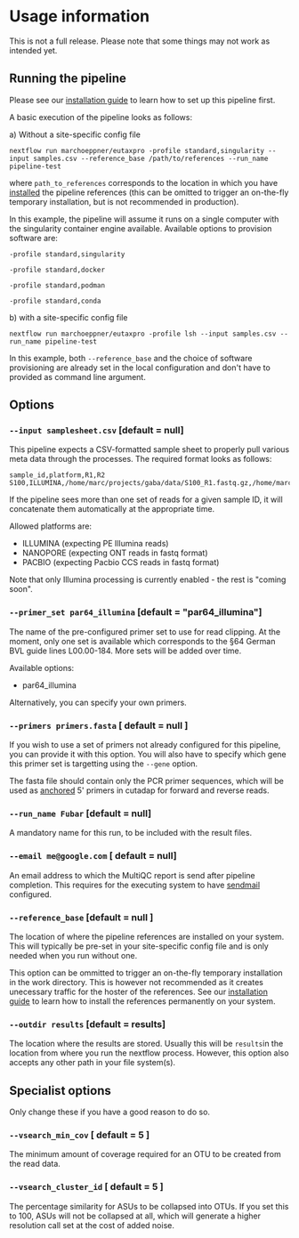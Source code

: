 # Usage information

This is not a full release. Please note that some things may not work as intended yet. 

## Running the pipeline

Please see our [installation guide](installation.md) to learn how to set up this pipeline first. 

A basic execution of the pipeline looks as follows:

a) Without a site-specific config file

```
nextflow run marchoeppner/eutaxpro -profile standard,singularity --input samples.csv --reference_base /path/to/references --run_name pipeline-test
```
where `path_to_references` corresponds to the location in which you have [installed](installation.md) the pipeline references (this can be omitted to trigger an on-the-fly temporary installation, but is not recommended in production). 

In this example, the pipeline will assume it runs on a single computer with the singularity container engine available. Available options to provision software are:

`-profile standard,singularity`

`-profile standard,docker` 

`-profile standard,podman` 

`-profile standard,conda` 

b) with a site-specific config file

```
nextflow run marchoeppner/eutaxpro -profile lsh --input samples.csv --run_name pipeline-test 
```

In this example, both `--reference_base` and the choice of software provisioning are already set in the local configuration and don't have to provided as command line argument. 

## Options

### `--input samplesheet.csv` [default = null]

This pipeline expects a CSV-formatted sample sheet to properly pull various meta data through the processes. The required format looks as follows:

```
sample_id,platform,R1,R2
S100,ILLUMINA,/home/marc/projects/gaba/data/S100_R1.fastq.gz,/home/marc/projects/gaba/data/S100_R2.fastq.gz
```

If the pipeline sees more than one set of reads for a given sample ID, it will concatenate them automatically at the appropriate time. 

Allowed platforms are:

* ILLUMINA (expecting PE Illumina reads)
* NANOPORE (expecting ONT reads in fastq format)
* PACBIO (expecting Pacbio CCS reads in fastq format)

Note that only Illumina processing is currently enabled - the rest is "coming soon". 

### `--primer_set par64_illumina` [default = "par64_illumina"]

The name of the pre-configured primer set to use for read clipping. At the moment, only one set is available which corresponds to the §64 German BVL guide lines L00.00-184. More sets will be added over time.

Available options:

- par64_illumina

Alternatively, you can specify your own primers.

### `--primers primers.fasta` [ default = null ]

If you wish to use a set of primers not already configured for this pipeline, you can provide it with this option. You will also have to specify which gene this primer set is targetting using the `--gene` option. 

The fasta file should contain only the PCR primer sequences, which will be used as [anchored](https://cutadapt.readthedocs.io/en/stable/guide.html#anchored-5adapters) 5' primers in cutadap for forward and reverse reads.

### `--run_name Fubar` [default = null]

A mandatory name for this run, to be included with the result files. 

### `--email me@google.com` [ default = null]

An email address to which the MultiQC report is send after pipeline completion. This requires for the executing system to have [sendmail](https://rimuhosting.com/support/settingupemail.jsp?mta=sendmail) configured. 


### `--reference_base` [default = null ]

The location of where the pipeline references are installed on your system. This will typically be pre-set in your site-specific config file and is only needed when you run without one. 

This option can be ommitted to trigger an on-the-fly temporary installation in the work directory. This is however not recommended as it creates unecessary traffic for the hoster of the references. See our [installation guide](installation.md) to learn how to install the references permanently on your system.

### `--outdir results` [default = results]

The location where the results are stored. Usually this will be `results`in the location from where you run the nextflow process. However, this option also accepts any other path in your file system(s). 

## Specialist options

Only change these if you have a good reason to do so. 

### `--vsearch_min_cov` [ default = 5 ]
The minimum amount of coverage required for an OTU to be created from the read data. 

### `--vsearch_cluster_id` [ default = 5 ]
The percentage similarity for ASUs to be collapsed into OTUs. If you set this to 100, ASUs will not be collapsed at all, which will generate a higher resolution call set at the cost of added noise. 
